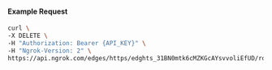 <!-- Code generated for API Clients. DO NOT EDIT. -->

#### Example Request

```bash
curl \
-X DELETE \
-H "Authorization: Bearer {API_KEY}" \
-H "Ngrok-Version: 2" \
https://api.ngrok.com/edges/https/edghts_31BN0mtk6cMZKGcAYsvvoliEfUD/routes/edghtsrt_31BN0kh5rI2C9t9TTZfLWlazZ6j/response_headers
```
